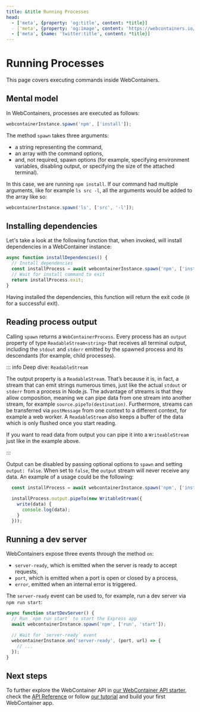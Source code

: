 ```yaml
---
title: &title Running Processes
head:
  - ['meta', {property: 'og:title', content: *title}]
  - ['meta', {property: 'og:image', content: 'https://webcontainers.io/img/og/guide-running_commands.png'}]
  - ['meta', {name: 'twitter:title', content: *title}]
---
```

# Running Processes

This page covers executing commands inside WebContainers.

## Mental model

In WebContainers, processes are executed as follows:

```js
webcontainerInstance.spawn('npm', ['install']);
```

The method `spawn` takes three arguments:

- a string representing the command,
- an array with the command options,
- and, not required, spawn options (for example, specifying environment variables, disabling output, or specifying the size of the attached terminal).

In this case, we are running `npm install`. If our command had multiple arguments, like for example `ls src -l`, all the arguments would be added to the array like so:

```js
webcontainerInstance.spawn('ls', ['src', '-l']);
```

## Installing dependencies

Let's take a look at the following function that, when invoked, will install dependencies in a WebContainer instance:

```js
async function installDependencies() {
  // Install dependencies
  const installProcess = await webcontainerInstance.spawn('npm', ['install']);
  // Wait for install command to exit
  return installProcess.exit;
}
```

Having installed the dependencies, this function will return the exit code (`0` for a successful exit).

## Reading process output

Calling `spawn` returns a `WebContainerProcess`. Every process has an `output` property of type `ReadableStream<string>` that receives all terminal output, including the `stdout` and `stderr` emitted by the spawned process and its descendants (for example, child processes).

::: info Deep dive: `ReadableStream`

The output property is a `ReadableStream`. That’s because it is, in fact, a stream that can emit strings numerous times, just like the actual `stdout` or `stderr` from a process in Node.js. The advantage of streams is that they allow composition, meaning we can pipe data from one stream into another stream, for example `source.pipeTo(destination)`. Furthermore, streams can be transferred via `postMessage` from one context to a different context, for example a web worker. A `ReadableStream` also keeps a buffer of the data which is only flushed once you start reading.

If you want to read data from output you can pipe it into a `WriteableStream` just like in the example above.

:::

Output can be disabled by passing optional options to `spawn` and setting `output: false`. When set to `false`, the `output` stream will never receive any data.
An example of a usage could be the following:

```js
  const installProcess = await webcontainerInstance.spawn('npm', ['install']);
  
  installProcess.output.pipeTo(new WritableStream({
    write(data) {
      console.log(data);
    }
  }));
```

## Running a dev server

WebContainers expose three events through the method `on`:

- `server-ready`, which is emitted when the server is ready to accept requests,
- `port`, which is emitted when a port is open or closed by a process,
- `error`, emitted when an internal error is triggered.

The `server-ready` event can be used to, for example, run a dev server via `npm run start`:

```js
async function startDevServer() {
  // Run `npm run start` to start the Express app
  await webcontainerInstance.spawn('npm', ['run', 'start']);

  // Wait for `server-ready` event
  webcontainerInstance.on('server-ready', (port, url) => {
    // ...
  });
}
```

## Next steps

To further explore the WebContainer API in [our WebContainer API starter](https://webcontainer.new), check the [API Reference](../api) or follow [our tutorial](../tutorial/1-building-your-first-webcontainers-app.md) and build your first WebContainer app.
